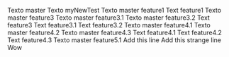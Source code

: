Texto master
Texto myNewTest
Texto master feature1
Text feature1
Texto master feature3
Texto master feature3.1
Texto master feature3.2
Text feature3
Text feature3.1
Text feature3.2
Texto master feature4.1
Texto master feature4.2
Texto master feature4.3
Text feature4.1
Text feature4.2
Text feature4.3
Texto master feature5.1
Add this line
Add this strange line Wow
